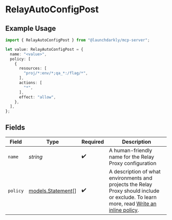 # RelayAutoConfigPost

## Example Usage

```typescript
import { RelayAutoConfigPost } from "@launchdarkly/mcp-server";

let value: RelayAutoConfigPost = {
  name: "<value>",
  policy: [
    {
      resources: [
        "proj/*:env/*;qa_*:/flag/*",
      ],
      actions: [
        "*",
      ],
      effect: "allow",
    },
  ],
};
```

## Fields

| Field                                                                                                                                                                                                                                  | Type                                                                                                                                                                                                                                   | Required                                                                                                                                                                                                                               | Description                                                                                                                                                                                                                            |
| -------------------------------------------------------------------------------------------------------------------------------------------------------------------------------------------------------------------------------------- | -------------------------------------------------------------------------------------------------------------------------------------------------------------------------------------------------------------------------------------- | -------------------------------------------------------------------------------------------------------------------------------------------------------------------------------------------------------------------------------------- | -------------------------------------------------------------------------------------------------------------------------------------------------------------------------------------------------------------------------------------- |
| `name`                                                                                                                                                                                                                                 | *string*                                                                                                                                                                                                                               | :heavy_check_mark:                                                                                                                                                                                                                     | A human-friendly name for the Relay Proxy configuration                                                                                                                                                                                |
| `policy`                                                                                                                                                                                                                               | [models.Statement](../models/statement.md)[]                                                                                                                                                                                           | :heavy_check_mark:                                                                                                                                                                                                                     | A description of what environments and projects the Relay Proxy should include or exclude. To learn more, read [Write an inline policy](https://launchdarkly.com/docs/sdk/relay-proxy/automatic-configuration#write-an-inline-policy). |